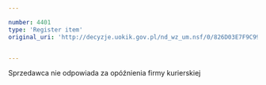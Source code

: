 ```yaml
---

number: 4401
type: 'Register item'
original_uri: 'http://decyzje.uokik.gov.pl/nd_wz_um.nsf/0/826D03E7F9C99EA2C1257B42003B022D?OpenDocument'


---
```


Sprzedawca nie odpowiada za opóźnienia firmy kurierskiej
